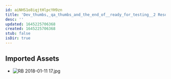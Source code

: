```yaml
---
id: aiNHS1o8iqjtHlpcYH9zn
title: 'Dev_thumbs,_qa_thumbs_and_the_end_of__ready_for_testing__2 Resources'
desc: ''
updated: 1645225706368
created: 1645225706368
stub: false
isDir: true
---
```

## Imported Assets
- ![RB 2018-01-11 17.jpg](/assets/rb-2018-01-11-17.jpg)
